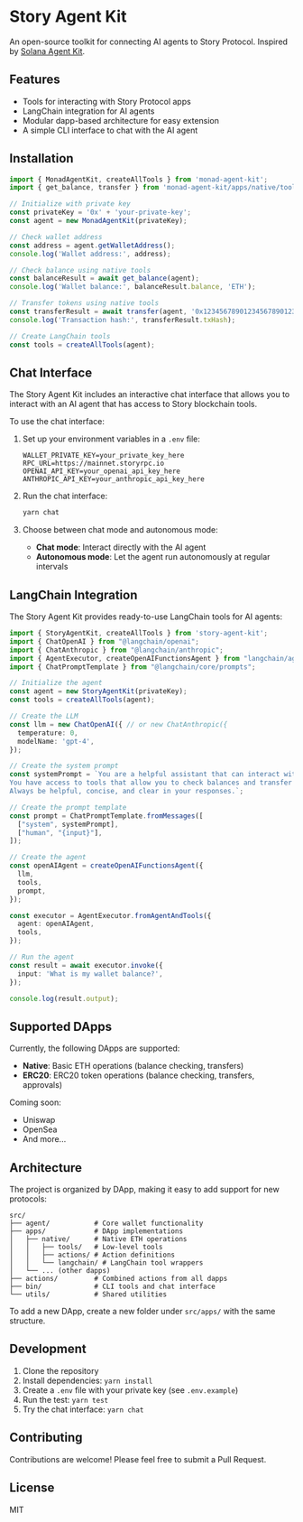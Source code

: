 # Story Agent Kit

An open-source toolkit for connecting AI agents to Story Protocol. Inspired by [Solana Agent Kit](https://github.com/sendaifun/solana-agent-kit).

## Features

- Tools for interacting with Story Protocol apps
- LangChain integration for AI agents
- Modular dapp-based architecture for easy extension
- A simple CLI interface to chat with the AI agent

## Installation

```typescript
import { MonadAgentKit, createAllTools } from 'monad-agent-kit';
import { get_balance, transfer } from 'monad-agent-kit/apps/native/tools';

// Initialize with private key
const privateKey = '0x' + 'your-private-key';
const agent = new MonadAgentKit(privateKey);

// Check wallet address
const address = agent.getWalletAddress();
console.log('Wallet address:', address);

// Check balance using native tools
const balanceResult = await get_balance(agent);
console.log('Wallet balance:', balanceResult.balance, 'ETH');

// Transfer tokens using native tools
const transferResult = await transfer(agent, '0x1234567890123456789012345678901234567890', '1.5');
console.log('Transaction hash:', transferResult.txHash);

// Create LangChain tools
const tools = createAllTools(agent);
```

## Chat Interface

The Story Agent Kit includes an interactive chat interface that allows you to interact with an AI agent that has access to Story blockchain tools.

To use the chat interface:

1. Set up your environment variables in a `.env` file:
   ```
   WALLET_PRIVATE_KEY=your_private_key_here
   RPC_URL=https://mainnet.storyrpc.io
   OPENAI_API_KEY=your_openai_api_key_here
   ANTHROPIC_API_KEY=your_anthropic_api_key_here
   ```

2. Run the chat interface:
   ```bash
   yarn chat
   ```

3. Choose between chat mode and autonomous mode:
   - **Chat mode**: Interact directly with the AI agent
   - **Autonomous mode**: Let the agent run autonomously at regular intervals

## LangChain Integration

The Story Agent Kit provides ready-to-use LangChain tools for AI agents:

```typescript
import { StoryAgentKit, createAllTools } from 'story-agent-kit';
import { ChatOpenAI } from "@langchain/openai";
import { ChatAnthropic } from "@langchain/anthropic";
import { AgentExecutor, createOpenAIFunctionsAgent } from "langchain/agents";
import { ChatPromptTemplate } from "@langchain/core/prompts";

// Initialize the agent
const agent = new StoryAgentKit(privateKey);
const tools = createAllTools(agent);

// Create the LLM
const llm = new ChatOpenAI({ // or new ChatAnthropic({
  temperature: 0,
  modelName: 'gpt-4',
});

// Create the system prompt
const systemPrompt = `You are a helpful assistant that can interact with the Story blockchain.
You have access to tools that allow you to check balances and transfer ETH.
Always be helpful, concise, and clear in your responses.`;

// Create the prompt template
const prompt = ChatPromptTemplate.fromMessages([
  ["system", systemPrompt],
  ["human", "{input}"],
]);

// Create the agent
const openAIAgent = createOpenAIFunctionsAgent({
  llm,
  tools,
  prompt,
});

const executor = AgentExecutor.fromAgentAndTools({
  agent: openAIAgent,
  tools,
});

// Run the agent
const result = await executor.invoke({
  input: 'What is my wallet balance?',
});

console.log(result.output);
```

## Supported DApps

Currently, the following DApps are supported:

- **Native**: Basic ETH operations (balance checking, transfers)
- **ERC20**: ERC20 token operations (balance checking, transfers, approvals)

Coming soon:
- Uniswap
- OpenSea
- And more...

## Architecture

The project is organized by DApp, making it easy to add support for new protocols:

```
src/
├── agent/           # Core wallet functionality
├── apps/            # DApp implementations
│   ├── native/      # Native ETH operations
│   │   ├── tools/   # Low-level tools
│   │   ├── actions/ # Action definitions
│   │   └── langchain/ # LangChain tool wrappers
│   └── ... (other dapps)
├── actions/         # Combined actions from all dapps
├── bin/             # CLI tools and chat interface
└── utils/           # Shared utilities
```

To add a new DApp, create a new folder under `src/apps/` with the same structure.

## Development

1. Clone the repository
2. Install dependencies: `yarn install`
3. Create a `.env` file with your private key (see `.env.example`)
4. Run the test: `yarn test`
5. Try the chat interface: `yarn chat`

## Contributing

Contributions are welcome! Please feel free to submit a Pull Request.

## License

MIT 